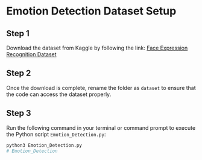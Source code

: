 # Emotion Detection Dataset Setup

## Step 1
Download the dataset from Kaggle by following the link: [Face Expression Recognition Dataset](https://www.kaggle.com/datasets/jonathanoheix/face-expression-recognition-dataset)

## Step 2
Once the download is complete, rename the folder as `dataset` to ensure that the code can access the dataset properly.

## Step 3
Run the following command in your terminal or command prompt to execute the Python script `Emotion_Detection.py`:

```bash
python3 Emotion_Detection.py
# Emotion_Detection
